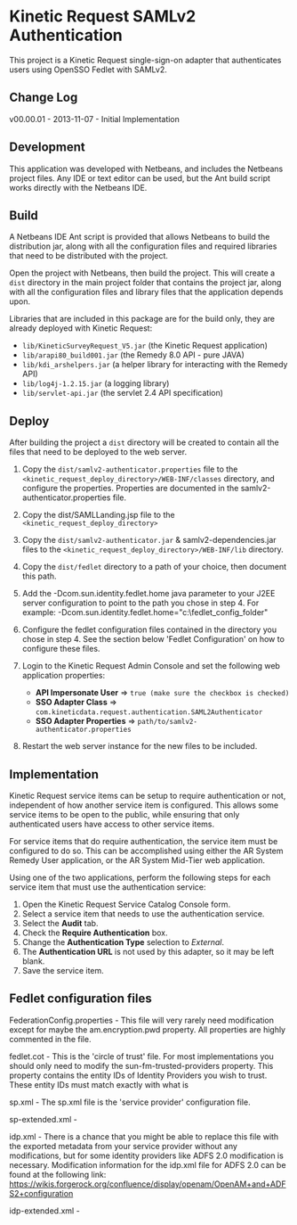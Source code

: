 # Kinetic Request SAMLv2 Authentication

This project is a Kinetic Request single-sign-on adapter that authenticates users
using OpenSSO Fedlet with SAMLv2.

## Change Log

v00.00.01 - 2013-11-07
        - Initial Implementation


## Development

This application was developed with Netbeans, and includes the Netbeans project files.  Any IDE or 
text editor can be used, but the Ant build script works directly with the Netbeans IDE.


## Build

A Netbeans IDE Ant script is provided that allows Netbeans to build the distribution jar, along
with all the configuration files and required libraries that need to be distributed with the 
project.

Open the project with Netbeans, then build the project.  This will create a `dist` directory in the
main project folder that contains the project jar, along with all the configuration files and 
library files that the application depends upon.

Libraries that are included in this package are for the build only, they are already deployed with 
Kinetic Request:

- `lib/KineticSurveyRequest_V5.jar` (the Kinetic Request application)
- `lib/arapi80_build001.jar` (the Remedy 8.0 API - pure JAVA)
- `lib/kdi_arshelpers.jar` (a helper library for interacting with the Remedy API)
- `lib/log4j-1.2.15.jar` (a logging library)
- `lib/servlet-api.jar` (the servlet 2.4 API specification)


## Deploy

After building the project a `dist` directory will be created to contain all the files that need to
be deployed to the web server.

1. Copy the `dist/samlv2-authenticator.properties` file to the `<kinetic_request_deploy_directory>/WEB-INF/classes` 
   directory, and configure the properties. Properties are documented in the samlv2-authenticator.properties file.
   
2. Copy the dist/SAMLLanding.jsp file to the `<kinetic_request_deploy_directory>`
   
3. Copy the `dist/samlv2-authenticator.jar` & samlv2-dependencies.jar files to the 
   `<kinetic_request_deploy_directory>/WEB-INF/lib` directory.
   
4. Copy the `dist/fedlet` directory to a path of your choice, then document this path.

5. Add the -Dcom.sun.identity.fedlet.home java parameter to your J2EE server configuration to point to
   the path you chose in step 4. For example: -Dcom.sun.identity.fedlet.home="c:\fedlet_config_folder"
   
6. Configure the fedlet configuration files contained in the directory you chose in step 4.
   See the section below 'Fedlet Configuration' on how to configure these files.
      
7. Login to the Kinetic Request Admin Console and set the following web application properties:
   - **API Impersonate User** => `true (make sure the checkbox is checked)`
   - **SSO Adapter Class** => `com.kineticdata.request.authentication.SAML2Authenticator`
   - **SSO Adapter Properties** => `path/to/samlv2-authenticator.properties`

8. Restart the web server instance for the new files to be included.


## Implementation

Kinetic Request service items can be setup to require authentication or not, independent of how 
another service item is configured.  This allows some service items to be open to the public, while
ensuring that only authenticated users have access to other service items.

For service items that do require authentication, the service item must be configured to do so.
This can be accomplished using either the AR System Remedy User application, or the AR System
Mid-Tier web application.

Using one of the two applications, perform the following steps for each service item that must
use the authentication service:

1. Open the Kinetic Request Service Catalog Console form.
2. Select a service item that needs to use the authentication service.
3. Select the **Audit** tab.
4. Check the **Require Authentication** box.
5. Change the **Authentication Type** selection to *External*.
6. The **Authentication URL** is not used by this adapter, so it may be left blank.
7. Save the service item.


## Fedlet configuration files

  FederationConfig.properties - This file will very rarely need modification except for maybe the am.encryption.pwd property.
                                All properties are highly commented in the file.
								
  fedlet.cot                  - This is the 'circle of trust' file. For most implementations you should only need to modify the 
                                sun-fm-trusted-providers property. This property contains the entity IDs of Identity Providers
                                you wish to trust. These entity IDs must match exactly with what is 

  sp.xml                      - The sp.xml file is the 'service provider' configuration file.
  
  sp-extended.xml             -   
  
  idp.xml                     - There is a chance that you might be able to replace this file with the exported metadata from your
                                service provider without any modifications, but for some identity providers like ADFS 2.0 modification
								is necessary. Modification information for the idp.xml file for ADFS 2.0 can be found at the following link:
								https://wikis.forgerock.org/confluence/display/openam/OpenAM+and+ADFS2+configuration
  
  idp-extended.xml            - 